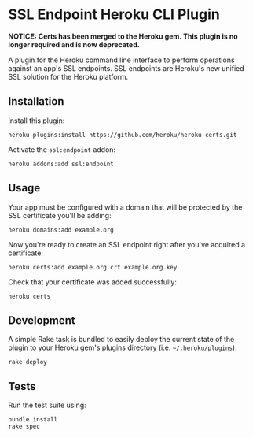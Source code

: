 SSL Endpoint Heroku CLI Plugin
==============================

**NOTICE: Certs has been merged to the Heroku gem. This plugin is no longer required and is now deprecated.**

A plugin for the Heroku command line interface to perform operations against an app's SSL endpoints. SSL endpoints are Heroku's new unified SSL solution for the Heroku platform.

Installation
------------

Install this plugin:

    heroku plugins:install https://github.com/heroku/heroku-certs.git

Activate the `ssl:endpoint` addon:

    heroku addons:add ssl:endpoint

Usage
-----

Your app must be configured with a domain that will be protected by the SSL certificate you'll be adding:

    heroku domains:add example.org

Now you're ready to create an SSL endpoint right after you've acquired a certificate:

    heroku certs:add example.org.crt example.org.key

Check that your certificate was added successfully:

    heroku certs

Development
-----------

A simple Rake task is bundled to easily deploy the current state of the plugin to your Heroku gem's plugins directory (i.e. `~/.heroku/plugins`):

    rake deploy

Tests
-----

Run the test suite using:

    bundle install
    rake spec
